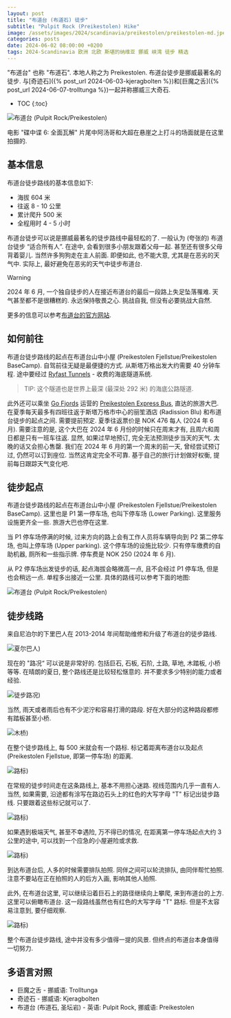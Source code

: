 ```yaml
---
layout: post
title: "布道台 (布道石) 徒步"
subtitle: "Pulpit Rock (Preikestolen) Hike"
image: /assets/images/2024/scandinavia/preikestolen/preikestolen-md.jpeg
categories: posts
date: 2024-06-02 08:00:00 +0200
tags: 2024-Scandinavia 欧洲 北欧 斯堪的纳维亚 挪威 峡湾 徒步 精选
---
```


"布道台" 也称 "布道石". 本地人称之为 Preikestolen. 布道台徒步是挪威最著名的徒步. 与[奇迹石]({% post_url 2024-06-03-kjeragbolten %})和[巨魔之舌]({% post_url 2024-06-07-trolltunga %})一起并称挪威三大奇石.

* TOC
{:toc}

![布道台 (Pulpit Rock/Preikestolen)](/assets/images/2024/scandinavia/preikestolen/preikestolen.jpeg "布道台 (Pulpit Rock/Preikestolen)")

电影 "碟中谍 6: 全面瓦解" 片尾中阿汤哥和大超在悬崖之上打斗的场面就是在这里拍摄的. 

## 基本信息

布道台徒步路线的基本信息如下:

* 海拔 604 米
* 往返 8 - 10 公里
* 累计爬升 500 米
* 全程用时 4 - 5 小时

布道台徒步可以说是挪威最著名的徒步路线中最轻松的了. 一般认为 (夸张的) 布道台徒步 “适合所有人”. 在途中, 会看到很多小朋友跟着父母一起. 甚至还有很多父母背着婴儿. 当然许多狗狗走在主人前面. 即便如此, 也不能大意, 尤其是在恶劣的天气中. 实际上, 最好避免在恶劣的天气中徒步布道台.

>[!WARNING]
> 2024 年 6 月, 一个独自徒步的人在接近布道台的最后一段路上失足坠落罹难. 天气甚至都不是很糟糕的. 永远保持敬畏之心. 挑战自我, 但没有必要挑战大自然.

更多的信息可以参考[布道台的官方网站](https://preikestolen365.com/).

## 如何前往

布道台徒步路线的起点在布道台山中小屋 (Preikestolen Fjellstue/Preikestolen BaseCamp). 自驾前往无疑是最便捷的方式. 从斯塔万格出发大约需要 40 分钟车程. 途中要经过 [Ryfast Tunnels]((https://ferde.no/en/toll-stations-and-prices/ryfast)) - 收费的海底隧道系统.

> TIP: 这个隧道也是世界上最深 (最深处 292 米) 的海底公路隧道.

此外还可以乘坐 [Go Fjords](https://gofjords.com/) 运营的 [Preikestolen Express Bus](https://gofjords.com/experiences/hiking/stavanger/preikestolen-express-bus-round-trip/), 直达的旅游大巴. 在夏季每天最多有四班往返于斯塔万格市中心的丽笙酒店 (Radission Blu) 和布道台徒步的起点之间. 需要提前预定. 夏季往返票价是 NOK 476 每人 (2024 年 6 月). 需要注意的是, 这个大巴在 2024 年 6 月份的时候只在周末才有, 且周六和周日都是只有一班车往返. 显然, 如果过早地预订, 完全无法预测徒步当天的天气. 太晚的话又会担心售罄. 我们在 2024 年 6 月的第一个周末的前一天, 曾经尝试预订过, 仍然可以订到座位. 当然这肯定完全不可靠. 基于自己的旅行计划做好权衡, 提前每日跟踪天气变化吧.

## 徒步起点

布道台徒步路线的起点在布道台山中小屋 (Preikestolen Fjellstue/Preikestolen BaseCamp). 这里也是 P1 第一停车场, 也叫下停车场 (Lower Parking). 这里服务设施更齐全一些. 旅游大巴也停在这里.

当 P1 停车场停满的时候, 过来方向的路上会有工作人员将车辆导向到 P2 第二停车场, 也叫上停车场 (Upper parking). 这个停车场的设施比较少. 只有停车缴费的自助机器, 厕所和一些指示牌. 停车费是 NOK 250 (2024 年 6 月).

从 P2 停车场出发徒步的话, 起点海拔会略微高一点, 且不会经过 P1 停车场, 但是也会稍远一点. 单程多出接近一公里. 具体的路线可以参考下面的地图:

![布道台 (Pulpit Rock/Preikestolen)](/assets/images/2024/scandinavia/preikestolen/trail-map.jpg)

## 徒步线路

来自尼泊尔的下里巴人在 2013-2014 年间帮助维修和升级了布道台的徒步路线.

![夏尔巴人)](/assets/images/2024/scandinavia/preikestolen/sherpas.jpeg)

现在的 "路况“ 可以说是非常好的. 包括巨石, 石板, 石阶, 土路, 草地, 木踏板, 小桥等等. 在晴朗的夏日, 整个路线还是比较轻松惬意的. 并不要求多少特别的能力或者经验.

![徒步路况)](/assets/images/2024/scandinavia/preikestolen/trail-condition.jpeg)

当然, 雨天或者雨后也有不少泥泞和容易打滑的路段. 好在大部分的这种路段都修有踏板甚至小桥. 

![木桥)](/assets/images/2024/scandinavia/preikestolen/bridge.jpeg)

在整个徒步路线上, 每 500 米就会有一个路标. 标记着距离布道台以及起点 (Preikestolen Fjellstue, 即第一停车场) 的距离.

![路标)](/assets/images/2024/scandinavia/preikestolen/trail-sign.jpeg)

在常规的徒步时间走在这条路线上, 基本不用担心迷路. 视线范围内几乎一直有人. 当然, 如果需要, 沿途都有涂写在路边石头上的红色的大写字母 "T" 标记出徒步路线. 只要跟着这些标记就可以了.

![路标)](/assets/images/2024/scandinavia/preikestolen/trail-marker.jpeg)

如果遇到极端天气, 甚至不幸遇险, 万不得已的情况, 在距离第一停车场起点大约 3 公里的途中, 可以找到一个应急的小屋避险或求救.

![路标)](/assets/images/2024/scandinavia/preikestolen/shelter.jpeg)

到达布道台后, 人多的时候需要排队拍照. 同伴之间可以轮流排队, 由同伴帮忙拍照. 注意不要站在正在拍照的人的后方入画, 影响其他人拍照. 

此外, 在布道台这里, 可以继续沿着巨石上的路径继续向上攀爬, 来到布道台的上方. 这里可以俯瞰布道台. 这一段路线虽然也有红色的大写字母 "T" 路标. 但是不太容易注意到, 要仔细观察. 

![路标)](/assets/images/2024/scandinavia/preikestolen/above-preikenstolen.jpeg)

整个布道台徒步路线, 途中并没有多少值得一提的风景. 但终点的布道台本身值得一切努力. 

## 多语言对照

* 巨魔之舌 - 挪威语: Trolltunga
* 奇迹石 - 挪威语: Kjeragbolten
* 布道台 (布道石, 圣坛岩) - 英语: Pulpit Rock, 挪威语: Preikestolen
